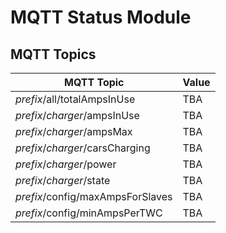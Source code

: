 # MQTT Status Module

## MQTT Topics

| MQTT Topic                       | Value |
| -------------------------------- | ----- |
| *prefix*/all/totalAmpsInUse      | TBA |
| *prefix*/*charger*/ampsInUse     | TBA |
| *prefix*/*charger*/ampsMax       | TBA |
| *prefix*/*charger*/carsCharging  | TBA |
| *prefix*/*charger*/power         | TBA |
| *prefix*/*charger*/state         | TBA |
| *prefix*/config/maxAmpsForSlaves | TBA |
| *prefix*/config/minAmpsPerTWC    | TBA |

